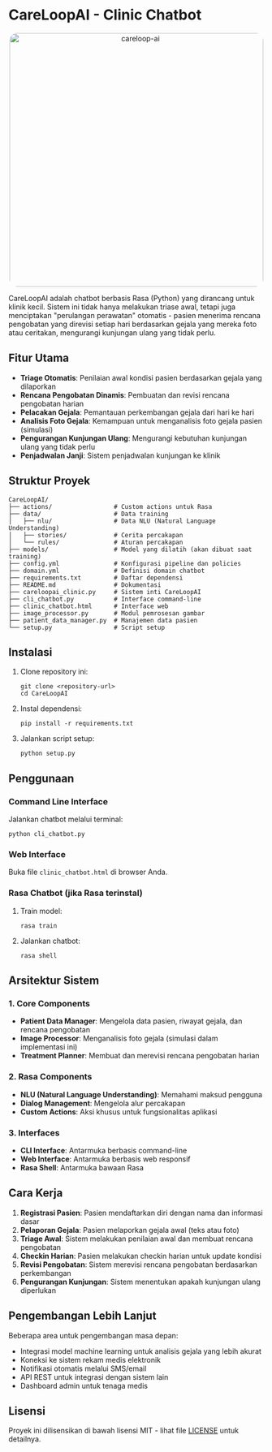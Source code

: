 # CareLoopAI - Clinic Chatbot

<p align="center">
  <img width="500" height="500" style="border-radius: 15px;" alt="careloop-ai" src="https://github.com/user-attachments/assets/4f45d36a-0302-4bdd-a3a4-636ec13e0030" />
</p>


CareLoopAI adalah chatbot berbasis Rasa (Python) yang dirancang untuk klinik kecil. Sistem ini tidak hanya melakukan triase awal, tetapi juga menciptakan "perulangan perawatan" otomatis - pasien menerima rencana pengobatan yang direvisi setiap hari berdasarkan gejala yang mereka foto atau ceritakan, mengurangi kunjungan ulang yang tidak perlu.

## Fitur Utama

- **Triage Otomatis**: Penilaian awal kondisi pasien berdasarkan gejala yang dilaporkan
- **Rencana Pengobatan Dinamis**: Pembuatan dan revisi rencana pengobatan harian
- **Pelacakan Gejala**: Pemantauan perkembangan gejala dari hari ke hari
- **Analisis Foto Gejala**: Kemampuan untuk menganalisis foto gejala pasien (simulasi)
- **Pengurangan Kunjungan Ulang**: Mengurangi kebutuhan kunjungan ulang yang tidak perlu
- **Penjadwalan Janji**: Sistem penjadwalan kunjungan ke klinik

## Struktur Proyek

```
CareLoopAI/
├── actions/                 # Custom actions untuk Rasa
├── data/                    # Data training
│   ├── nlu/                 # Data NLU (Natural Language Understanding)
│   ├── stories/             # Cerita percakapan
│   └── rules/               # Aturan percakapan
├── models/                  # Model yang dilatih (akan dibuat saat training)
├── config.yml               # Konfigurasi pipeline dan policies
├── domain.yml               # Definisi domain chatbot
├── requirements.txt         # Daftar dependensi
├── README.md                # Dokumentasi
├── careloopai_clinic.py     # Sistem inti CareLoopAI
├── cli_chatbot.py           # Interface command-line
├── clinic_chatbot.html      # Interface web
├── image_processor.py       # Modul pemrosesan gambar
├── patient_data_manager.py  # Manajemen data pasien
└── setup.py                 # Script setup
```

## Instalasi

1. Clone repository ini:
   ```
   git clone <repository-url>
   cd CareLoopAI
   ```

2. Instal dependensi:
   ```
   pip install -r requirements.txt
   ```

3. Jalankan script setup:
   ```
   python setup.py
   ```

## Penggunaan

### Command Line Interface
Jalankan chatbot melalui terminal:
```
python cli_chatbot.py
```

### Web Interface
Buka file `clinic_chatbot.html` di browser Anda.

### Rasa Chatbot (jika Rasa terinstal)
1. Train model:
   ```
   rasa train
   ```

2. Jalankan chatbot:
   ```
   rasa shell
   ```

## Arsitektur Sistem

### 1. Core Components
- **Patient Data Manager**: Mengelola data pasien, riwayat gejala, dan rencana pengobatan
- **Image Processor**: Menganalisis foto gejala (simulasi dalam implementasi ini)
- **Treatment Planner**: Membuat dan merevisi rencana pengobatan harian

### 2. Rasa Components
- **NLU (Natural Language Understanding)**: Memahami maksud pengguna
- **Dialog Management**: Mengelola alur percakapan
- **Custom Actions**: Aksi khusus untuk fungsionalitas aplikasi

### 3. Interfaces
- **CLI Interface**: Antarmuka berbasis command-line
- **Web Interface**: Antarmuka berbasis web responsif
- **Rasa Shell**: Antarmuka bawaan Rasa

## Cara Kerja

1. **Registrasi Pasien**: Pasien mendaftarkan diri dengan nama dan informasi dasar
2. **Pelaporan Gejala**: Pasien melaporkan gejala awal (teks atau foto)
3. **Triage Awal**: Sistem melakukan penilaian awal dan membuat rencana pengobatan
4. **Checkin Harian**: Pasien melakukan checkin harian untuk update kondisi
5. **Revisi Pengobatan**: Sistem merevisi rencana pengobatan berdasarkan perkembangan
6. **Pengurangan Kunjungan**: Sistem menentukan apakah kunjungan ulang diperlukan

## Pengembangan Lebih Lanjut

Beberapa area untuk pengembangan masa depan:
- Integrasi model machine learning untuk analisis gejala yang lebih akurat
- Koneksi ke sistem rekam medis elektronik
- Notifikasi otomatis melalui SMS/email
- API REST untuk integrasi dengan sistem lain
- Dashboard admin untuk tenaga medis

## Lisensi

Proyek ini dilisensikan di bawah lisensi MIT - lihat file [LICENSE](LICENSE) untuk detailnya.
